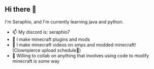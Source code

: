 ## Hi there 👋
I'm Seraphio, and I'm currently learning java and python. 
- 📫 My discord is: seraphio7
- 🔭 I make minecraft plugins and mods
- 🌱 I make minecraft videos on smps and modded minecraft! (Clownpierce upload schedule🥲)
- 👯 Willing to collab on anything that involves using code to modify minecraft is some way

